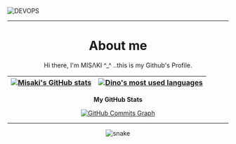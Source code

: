 ![DEVOPS](https://user-images.githubusercontent.com/43518207/173331017-7df89f8b-28d8-445d-9776-a0bb5439cf20.gif)


---

<h1 align="center">About me</h1>


<p align="center">
 Hi there, I'm MISΛKI ^_^  ..this is my Github's Profile.
</p>

<div align="center">
  
<!-- 
[![mmounchi's 42 stats](https://badge.mediaplus.ma/darkgray/mmounchi)](https://github.com/oakoudad/badge42)
 -->

| [![Misaki's GitHub stats](https://github-readme-stats.vercel.app/api?username=meriem-mounchid&count_private=true&show_icons=true&hide=issues&hide_border=true&theme=dracula)](https://github.com/meriem-mounchid?tab=repositories) | [![Dino's most used languages](https://github-readme-stats.vercel.app/api/top-langs/?username=meriem-mounchid&layout=compact&hide_border=true&theme=dracula)](https://github.com/meriem-mounchid?tab=repositories) |
|:-:|:-:|

 <b>My GitHub Stats</b>

<a href="http://www.github.com/meriem-mounchid"><img src="https://activity-graph.herokuapp.com/graph?username=meriem-mounchid&bg_color=1c1917&color=ffffff&line=6366f1&point=ffffff&area_color=1c1917&area=true&hide_border=true&custom_title=GitHub%20Commits%20Graph" alt="GitHub Commits Graph" /></a>
</div>

---

<p align="center">
   <img src="https://github.com/meriem-mounchid/meriem-mounchid/blob/output/github-contribution-grid-snake.svg" alt="snake">
</p>
